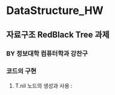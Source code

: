 # DataStructure_HW
## 자료구조 RedBlack Tree 과제
### BY 정보대학 컴퓨터학과 강찬구

### 코드의 구현

1. T.nil 노드의 생성과 사용
: 
